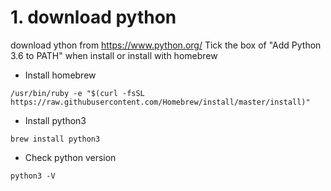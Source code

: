 # 1. download python
 download ython from https://www.python.org/
 Tick the box of "Add Python 3.6 to PATH" when install
 or
install with homebrew

* Install homebrew
```
/usr/bin/ruby -e "$(curl -fsSL https://raw.githubusercontent.com/Homebrew/install/master/install)"
```
* Install python3
```
brew install python3
```
* Check python version
```
python3 -V
```
